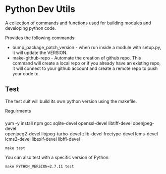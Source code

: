 Python Dev Utils
===

A collection of commands and functions used for building modules and developing python code.

Provides the following commands: 

* bump_package_patch_version - when run inside a module with setup.py, it will update the VERSION. 
* make-github-repo - Automate the creation of github repo. This command will create a local repo or if you already have an existing repo, it will connect to your github account and create a remote repo to push your code to. 



Test
---

The test suit will build its own python version using the makefile. 

Reguirments
###

   yum -y install npm gcc sqlite-devel openssl-devel libtiff-devel openjpeg-devel \
openjpeg2-devel libjpeg-turbo-devel  zlib-devel  freetype-devel lcms-devel \
lcms2-devel libexif-devel libffi-devel



    make test

You can also test with a specific version of Python:

    make PYTHON_VERSION=2.7.11 test
